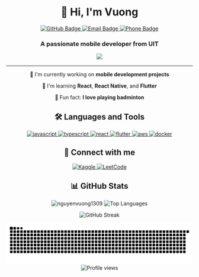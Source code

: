 <h1 align="center">👋 Hi, I'm Vuong</h1>
<p align="center">
  <a href="https://github.com/nguyenvuong1309">
    <img src="https://img.shields.io/badge/GitHub-nguyenvuong1309-181717?style=for-the-badge&logo=github" alt="GitHub Badge"/>
  </a>
  <a href="mailto:nguyenducvuong13092003@gmail.com">
    <img src="https://img.shields.io/badge/Email-Contact-D14836?style=for-the-badge&logo=gmail" alt="Email Badge"/>
  </a>
  <a href="tel:+84914595627">
    <img src="https://img.shields.io/badge/Phone-Contact-4285F4?style=for-the-badge&logo=google-voice" alt="Phone Badge"/>
  </a>
</p>

<h3 align="center">A passionate mobile developer from UIT</h3>

<div align="center">
  <img src="https://media.giphy.com/media/M9gbBd9nbDrOTu1Mqx/giphy.gif" width="100"/>
</div>

<hr>

<div align="center">
  
  🔭 I'm currently working on **mobile development projects**
  
  🌱 I'm learning **React**, **React Native**, and **Flutter**
  
  🏸 Fun fact: **I love playing badminton**
  
</div>

<h2 align="center">🛠️ Languages and Tools</h2>
<p align="center">
  <a href="https://developer.mozilla.org/en-US/docs/Web/JavaScript">
    <img src="https://skillicons.dev/icons?i=js" alt="javascript" width="40" height="40"/>
  </a>
  <a href="https://www.typescriptlang.org/">
    <img src="https://skillicons.dev/icons?i=ts" alt="typescript" width="40" height="40"/>
  </a>
  <a href="https://reactjs.org/">
    <img src="https://skillicons.dev/icons?i=react" alt="react" width="40" height="40"/>
  </a>
<!--   <a href="https://reactnative.dev/">
    <img src="https://skillicons.dev/icons?i=react" alt="react native" width="40" height="40"/>
  </a> -->
  <a href="https://flutter.dev/">
    <img src="https://skillicons.dev/icons?i=flutter" alt="flutter" width="40" height="40"/>
  </a>
  <a href="https://aws.amazon.com">
    <img src="https://skillicons.dev/icons?i=aws" alt="aws" width="40" height="40"/>
  </a>
  <a href="https://www.docker.com/">
    <img src="https://skillicons.dev/icons?i=docker" alt="docker" width="40" height="40"/>
  </a>
</p>

<h2 align="center">🔗 Connect with me</h2>
<p align="center">
  <a href="https://kaggle.com/vngnguync" target="_blank">
    <img src="https://img.shields.io/badge/Kaggle-20BEFF?style=for-the-badge&logo=kaggle&logoColor=white" alt="Kaggle"/>
  </a>
  <a href="https://www.leetcode.com/vuong1309" target="_blank">
    <img src="https://img.shields.io/badge/LeetCode-FFA116?style=for-the-badge&logo=leetcode&logoColor=white" alt="LeetCode"/>
  </a>
</p>

<h2 align="center">📊 GitHub Stats</h2>

<div align="center">
  <p>
    <img src="https://github-readme-stats.vercel.app/api?username=nguyenvuong1309&show_icons=true&theme=tokyonight" alt="nguyenvuong1309" height="165"/>
    <img src="https://github-readme-stats.vercel.app/api/top-langs?username=nguyenvuong1309&layout=compact&theme=tokyonight" alt="Top Languages" height="165"/>
  </p>
  <p>
    <img src="https://github-readme-streak-stats.herokuapp.com/?user=nguyenvuong1309&theme=tokyonight" alt="GitHub Streak"/>
  </p>
</div>

<div align="center">
  <picture>
    <source media="(prefers-color-scheme: dark)" srcset="https://raw.githubusercontent.com/nguyenvuong1309/nguyenvuong1309/91f3a72d1b903cdd5cf23c822ddcd5eae74f60de/github-contribution-grid-snake-dark.svg">
    <source media="(prefers-color-scheme: light)" srcset="https://raw.githubusercontent.com/nguyenvuong1309/nguyenvuong1309/91f3a72d1b903cdd5cf23c822ddcd5eae74f60de/github-contribution-grid-snake.svg">
    <img alt="GitHub contribution grid snake animation" src="https://raw.githubusercontent.com/nguyenvuong1309/nguyenvuong1309/91f3a72d1b903cdd5cf23c822ddcd5eae74f60de/github-contribution-grid-snake.svg">
  </picture>
</div>

<div align="center">
  <img src="https://komarev.com/ghpvc/?username=nguyenvuong1309&style=flat-square&color=blue" alt="Profile views"/>
</div>
